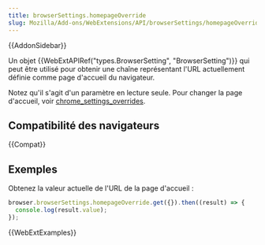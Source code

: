 ```yaml
---
title: browserSettings.homepageOverride
slug: Mozilla/Add-ons/WebExtensions/API/browserSettings/homepageOverride
---
```


{{AddonSidebar}}

Un objet {{WebExtAPIRef("types.BrowserSetting", "BrowserSetting")}} qui peut être utilisé pour obtenir une chaîne représentant l'URL actuellement définie comme page d'accueil du navigateur.

Notez qu'il s'agit d'un paramètre en lecture seule. Pour changer la page d'accueil, voir [chrome_settings_overrides](/fr/Add-ons/WebExtensions/manifest.json/chrome_settings_overrides).

## Compatibilité des navigateurs

{{Compat}}

## Exemples

Obtenez la valeur actuelle de l'URL de la page d'accueil :

```js
browser.browserSettings.homepageOverride.get({}).then((result) => {
  console.log(result.value);
});
```

{{WebExtExamples}}
